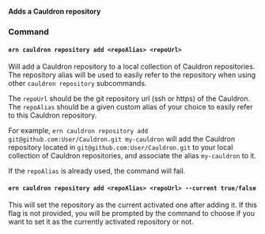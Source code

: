 **Adds a Cauldron repository**

### Command

#### `ern cauldron repository add <repoAlias> <repoUrl>`

Will add a Cauldron repository to a local collection of Cauldron repositories.  
The repository alias will be used to easily refer to the repository when using other `cauldron repository` subcommands.  

The `repoUrl` should be the git repository url (ssh or https) of the Cauldron. The `repoAlias` should be a given custom alias of your choice to easily refer to this Cauldron repository.

For example, `ern cauldron repository add git@github.com:User/Cauldron.git my-cauldron` will add the Cauldron repository located in `git@github.com:User/Cauldron.git` to your local collection of Cauldron repositories, and associate the alias `my-cauldron` to it.  

If the `repoAlias` is already used, the command will fail.

#### `ern cauldron repository add <repoAlias> <repoUrl> --current true/false`

This will set the repository as the current activated one after adding it. 
If this flag is not provided, you will be prompted by the command to choose if you want to set it as the currently activated repository or not.